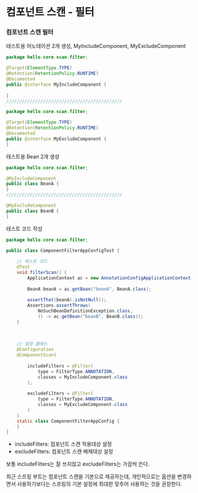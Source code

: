 # 컴포넌트 스캔 - 필터

### 컴포넌트 스캔 필터

테스트용 어노테이션 2개 생성, MyIncludeComponent, MyExcludeComponent

```java
package hello.core.scan.filter;

@Target(ElementType.TYPE)
@Retention(RetentionPolicy.RUNTIME)
@Documented
public @interface MyIncludeComponent {
    
}
////////////////////////////////////////////

package hello.core.scan.filter;

@Target(ElementType.TYPE)
@Retention(RetentionPolicy.RUNTIME)
@Documented
public @interface MyExcludeComponent {
}
```

테스트용 Bean 2개 생성

```java
package hello.core.scan.filter;

@MyIncludeComponent
public class BeanA {
}
////////////////////////////////////////////

@MyExcludeComponent
public class BeanB {
}
```

테스트 코드 작성

```java
package hello.core.scan.filter;

public class ComponentFilterAppConfigTest {
    
    // 테스트 코드
    @Test
    void filterScan() {
        ApplicationContext ac = new AnnotationConfigApplicationContext(ComponentFilterAppConfig.class);
        
        BeanA beanA = ac.getBean("beanA", BeanA.class);
        
        assertThat(beanA).isNotNull();
        Assertions.assertThrows(
            NoSuchBeanDefinitionException.class,
            () -> ac.getBean("beanB", BeanB.class));
    }
    
    
    
    // 설정 클래스
    @Configuration
    @ComponentScan(
        
        includeFilters = @Filter(
            type = FilterType.ANNOTATION,
            classes = MyIncludeComponent.class
        ),
        
        excludeFilters = @Filter(
            type = FilterType.ANNOTATION, 
            classes = MyExcludeComponent.class
        )
    )
    static class ComponentFilterAppConfig {
    }
}
```

- includeFilters: 컴포넌트 스캔 적용대상 설정
- excludeFilters: 컴포넌트 스캔 배제대상 설정

보통 includeFilters는 잘 쓰지않고 excludeFilters는 가끔씩 쓴다.

최근 스프링 부트는 컴포넌트 스캔을 기본으로 제공하는데, 개인적으로는 옵션을 변경하면서 사용하기보다는 스프링의 기본 설정에 최대한 맞추어 사용하는 것을 권장한다.